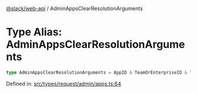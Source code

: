 [@slack/web-api](../index.md) / AdminAppsClearResolutionArguments

# Type Alias: AdminAppsClearResolutionArguments

```ts
type AdminAppsClearResolutionArguments = AppID & TeamOrEnterpriseID & TokenOverridable;
```

Defined in: [src/types/request/admin/apps.ts:64](https://github.com/slackapi/node-slack-sdk/blob/main/packages/web-api/src/types/request/admin/apps.ts#L64)
